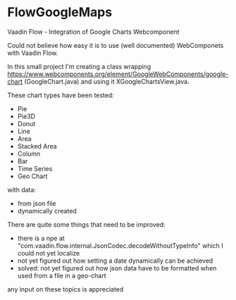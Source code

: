 # FlowGoogleMaps
Vaadin Flow - Integration of Google Charts Webcomponent

Could not believe how easy it is to use (well documented) WebComponets with Vaadin Flow.

In this small project I'm creating a class wrapping https://www.webcomponents.org/element/GoogleWebComponents/google-chart (GoogleChart.java) and using it XGoogleChartsView.java.

These chart types have been tested:
* Pie
* Pie3D
* Donut
* Line
* Area
* Stacked Area
* Column
* Bar
* Time Series
* Geo Chart

with data:
* from json file
* dynamically created


There are quite some things that need to be improved:
* there is a npe at "com.vaadin.flow.internal.JsonCodec.decodeWithoutTypeInfo" which I could not yet localize
* not yet figured out how setting a date dynamically can be achieved
* solved: not yet figured out how json data have to be formatted when used from a file in a geo-chart

any input on these topics is appreciated